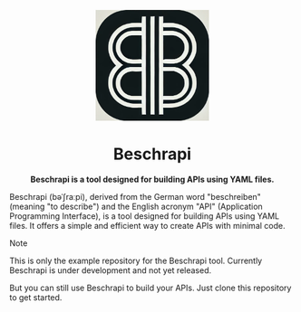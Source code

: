 <p align="center">
  <img src="./beschrapi-logo.png" alt="Beschrapi Logo" width="200">
</p>

<h1 align="center">Beschrapi</h1>

<p align="center">
  <strong>
  Beschrapi is a tool designed for building APIs using YAML files. 
  </strong>
</p>


Beschrapi (bəˈʃraːpi), derived from the German word "beschreiben" (meaning "to describe") and the English acronym "API" (Application Programming Interface), is a tool designed for building APIs using YAML files. It offers a simple and efficient way to create APIs with minimal code.

> [!NOTE]  
> This is only the example repository for the Beschrapi tool. Currently Beschrapi is under development and not yet released.
>
> But you can still use Beschrapi to build your APIs. Just clone this repository to get started.
